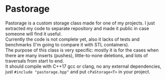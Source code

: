 # Pastorage
Pastorage is a custom storage class made for one of my projects. I just extracted my code to separate repository and made it public in case someone will find it useful.  
Currently the code is not complete yet, also it lacks of tests and benchmarks (I'm going to compare it with STL containers).  
The purpose of this class is very specific: mostly it is for the cases when there are many inserts (pushes), little-to-none deletions, and lots of traversals from start to end.  
It should compile with C++17 gcc or clang, no any external dependencies, just `#include "pastorage.hpp"` and put `cPaStorage<T>` in your project. 
